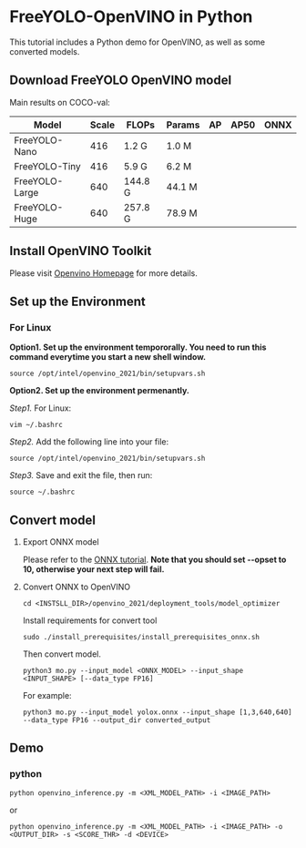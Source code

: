 # FreeYOLO-OpenVINO in Python

This tutorial includes a Python demo for OpenVINO, as well as some converted models.

## Download FreeYOLO OpenVINO model
Main results on COCO-val:

| Model          |  Scale  |  FLOPs   |  Params  |    AP    |    AP50    |  ONNX  |
|----------------|---------|----------|----------|----------|------------|----------|
| FreeYOLO-Nano  |  416    |   1.2 G  |  1.0 M   |      |        |  |
| FreeYOLO-Tiny  |  416    |   5.9 G  |  6.2 M   |      |        |  |
| FreeYOLO-Large |  640    |  144.8 G |  44.1 M  |      |        |  |
| FreeYOLO-Huge  |  640    |  257.8 G |  78.9 M  |      |        |  |

## Install OpenVINO Toolkit

Please visit [Openvino Homepage](https://docs.openvinotoolkit.org/latest/get_started_guides.html) for more details.

## Set up the Environment

### For Linux

**Option1. Set up the environment tempororally. You need to run this command everytime you start a new shell window.**

```shell
source /opt/intel/openvino_2021/bin/setupvars.sh
```

**Option2. Set up the environment permenantly.**

*Step1.* For Linux:
```shell
vim ~/.bashrc
```

*Step2.* Add the following line into your file:

```shell
source /opt/intel/openvino_2021/bin/setupvars.sh
```

*Step3.* Save and exit the file, then run:

```shell
source ~/.bashrc
```


## Convert model

1. Export ONNX model

   Please refer to the [ONNX tutorial](https://github.com/yjh0410/FreeYOLO/deployment/ONNXRuntime). **Note that you should set --opset to 10, otherwise your next step will fail.**

2. Convert ONNX to OpenVINO

   ``` shell
   cd <INSTSLL_DIR>/openvino_2021/deployment_tools/model_optimizer
   ```

   Install requirements for convert tool

   ```shell
   sudo ./install_prerequisites/install_prerequisites_onnx.sh
   ```

   Then convert model.
   ```shell
   python3 mo.py --input_model <ONNX_MODEL> --input_shape <INPUT_SHAPE> [--data_type FP16]
   ```
   For example:
   ```shell
   python3 mo.py --input_model yolox.onnx --input_shape [1,3,640,640] --data_type FP16 --output_dir converted_output
   ```

## Demo

### python

```shell
python openvino_inference.py -m <XML_MODEL_PATH> -i <IMAGE_PATH> 
```
or
```shell
python openvino_inference.py -m <XML_MODEL_PATH> -i <IMAGE_PATH> -o <OUTPUT_DIR> -s <SCORE_THR> -d <DEVICE>
```

